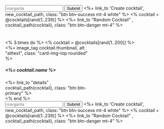   <div class="form-group">
    <input type="text" class="form-control w-50 m-auto" id="search" placeholder="margarita">
    <button type="submit" class="btn btn-primary mt-4">Submit</button>
    <%= link_to 'Create cocktail', new_cocktail_path, class: "btn btn-success mt-4 white" %>
    <% cocktail = @cocktails[rand(1..239)] %>
    <%= link_to "Random Cocktail" , cocktail_path(cocktail), class: "btn btn-danger mt-4" %>
  </div>









<div class="background">
  <div class="home-container text-center">
    <h1>
      <span id="banner-typed-text" class="western"></span>
    </h1>
    <div class="d-flex justify-content-around">
      <% 3.times do %>
        <% cocktail = @cocktails[rand(1..200)] %>
        <div class="card rounded mb-4" style="width: 18rem;">
          <%= image_tag cocktail.thumbnail, alt: "alttext", class: "card-img-top rounded" %>
          <div class="card-body">
            <h5 class="card-title"><%= cocktail.name %></h5>
            <%= link_to "details" , cocktail_path(cocktail), class: "btn btn-primary" %>
          </div>
        </div>
      <% end %>
    </div>
  <form>
  <div class="form-group">
    <input type="text" class="form-control w-50 m-auto" id="search" placeholder="margarita">
    <button type="submit" class="btn btn-primary mt-4">Submit</button>
    <%= link_to 'Create cocktail', new_cocktail_path, class: "btn btn-success mt-4 white" %>
    <% cocktail = @cocktails[rand(1..239)] %>
    <%= link_to "Random Cocktail" , cocktail_path(cocktail), class: "btn btn-danger mt-4" %>
  </div>
      <ul id="results" class="list-group">
<!--         <%@cocktails.each do |cocktail| %>
        <li><%= link_to cocktail.name , cocktail_path(cocktail)%></li>

        <% end %> -->
    </ul>

  </form>
  </div>
</div>

















const searchResult = (query) => {
  const results = document.getElementById("results");
  fetch(`https://www.thecocktaildb.com/api/json/v1/1/search.php?s=${query}`)
    .then(response => response.json())
    .then((data) => {
      data.drinks.forEach((drink) => {
        const suggestion = `<li class="list-group-item" id="drink">${drink["strDrink"]}</li>`;
        results.insertAdjacentHTML('beforeend', suggestion);
      });
    });
};

const searchValue = () => {
  const search = document.getElementById("search");
  search.addEventListener('keyup', (event) => {
    event.preventDefault();
    results.innerHTML = '';
    searchResult(search.value);
    console.log(event);
  });
};

// const searchResult = (query) => {
//   const results = document.getElementById("results");
//   fetch(`https://www.thecocktaildb.com/api/json/v1/1/search.php?s=${query}`)
//     .then(response => response.json())
//     .then((data) => {
//       data.drinks.forEach((drink) => {
//         const suggestion = `${drink["strDrink"]}`;
//         results.insertAdjacentHTML('beforeend', suggestion);
//       });
//     });
// };
// const searchValue = () => {
//   const search = document.getElementById("search");
//   search.addEventListener('keyup', (event) => {
//     event.preventDefault();
//     // results.innerHTML = '';
//     // searchResult(search.value);
//     console.log(search.value);
//   });
// };

// const drinkChoice = () => {
//   const drink = document.getElementById("drink")
// }

export {searchResult};
export {searchValue};
